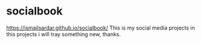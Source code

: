 # socialbook
 https://ismailsardar.github.io/socialbook/
This is my social media projects in this projects i will tray something new, thanks. 
